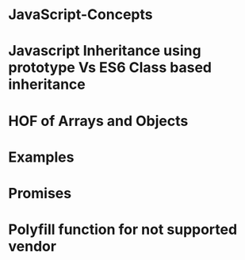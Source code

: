 # JavaScript-Concepts
# Javascript Inheritance using prototype Vs ES6 Class based inheritance
# HOF of Arrays and Objects
# Examples
# Promises
# Polyfill function for not supported vendor
